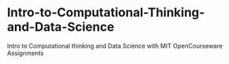 # Intro-to-Computational-Thinking-and-Data-Science
Intro to Computational thinking and Data Science with MIT OpenCourseware Assignments

